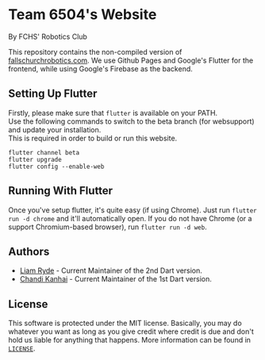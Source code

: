 # Team 6504's Website
By FCHS' Robotics Club

This repository contains the non-compiled version of [fallschurchrobotics.com](http://fallschurchrobotics.com/).
We use Github Pages and Google's Flutter for the frontend, while using Google's Firebase as the backend.

## Setting Up Flutter
Firstly, please make sure that `flutter` is available on your PATH.  
Use the following commands to switch to the beta branch (for websupport) and update your installation.  
This is required in order to build or run this website.
```
flutter channel beta
flutter upgrade
flutter config --enable-web
```

## Running With Flutter
Once you've setup flutter, it's quite easy (if using Chrome). Just run `flutter run -d chrome` and it'll automatically open. If you do not have Chrome (or a support Chromium-based browser), run `flutter run -d web`.

## Authors
* [Liam Ryde](https://github.com/xeu100) - Current Maintainer of the 2nd Dart version.
* [Chandi Kanhai](https://github.com/Chandi-95) - Current Maintainer of the 1st Dart version.

## License
This software is protected under the MIT license. Basically, you may do whatever you want as long as you give credit where credit is due and don't hold us liable for anything that happens. More information can be found in [`LICENSE`](LICENSE).
